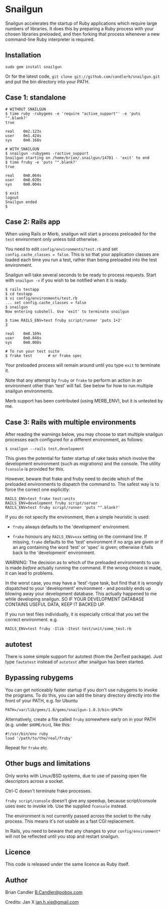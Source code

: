 Snailgun
========

Snailgun accelerates the startup of Ruby applications which require large
numbers of libraries.  It does this by preparing a Ruby process with your
chosen libraries preloaded, and then forking that process whenever a new
command-line Ruby interpreter is required.

Installation
------------

    sudo gem install snailgun

Or for the latest code, `git clone git://github.com/candlerb/snailgun.git`
and put the bin directory into your PATH.

Case 1: standalone
------------------

    # WITHOUT SNAILGUN
    $ time ruby -rubygems -e 'require "active_support"' -e 'puts "".blank?'
    true

    real	0m2.123s
    user	0m1.424s
    sys 	0m0.168s

    # WITH SNAILGUN
    $ snailgun -rubygems -ractive_support
    Snailgun starting on /home/brian/.snailgun/14781 - 'exit' to end
    $ time fruby -e 'puts "".blank?'
    true

    real	0m0.064s
    user	0m0.020s
    sys 	0m0.004s

    $ exit
    logout
    Snailgun ended
    $ 

Case 2: Rails app
-----------------

When using Rails or Merb, snailgun will start a process preloaded for the
`test` environment only unless told otherwise.

You need to edit `config/environments/test.rb` and set
`config.cache_classes = false`. This is so that your application classes
are loaded each time you run a test, rather than being preloaded into
the test environment.

Snailgun will take several seconds to be ready to process requests. Start
with `snailgun -v` if you wish to be notified when it is ready.

    $ rails testapp
    $ cd testapp
    $ vi config/environments/test.rb
    ... set config.cache_classes = false
    $ snailgun
    Now entering subshell. Use 'exit' to terminate snailgun

    $ time RAILS_ENV=test fruby script/runner 'puts 1+2'
    3

    real	0m0.169s
    user	0m0.040s
    sys 	0m0.008s

    # To run your test suite
    $ frake test       # or frake spec

Your preloaded process will remain around until you type `exit` to terminate
it.

Note that any attempt by `fruby` or `frake` to perform an action in an
environment other than 'test' will fail.  See below for how to run multiple
snailgun environments.

Merb support has been contributed (using MERB_ENV), but it is untested by
me.

Case 3: Rails with multiple environments
----------------------------------------

After reading the warnings below, you may choose to start multiple snailgun
processes each configured for a different environment, as follows:

    $ snailgun --rails test,development

This gives the potential for faster startup of rake tasks which involve
the development environment (such as migrations) and the console. The
utility `fconsole` is provided for this.

However, beware that frake and fruby need to decide which of the preloaded
environments to dispatch the command to.  The safest way is to force the
correct one explicitly:

    RAILS_ENV=test frake test:units
    RAILS_ENV=development fruby script/server
    RAILS_ENV=test fruby script/runner 'puts "".blank?'

If you do not specify the environment, then a simple heuristic is used:

* `fruby` always defaults to the 'development' environment.

* `frake` honours any `RAILS_ENV=xxx` setting on the command line. If
missing, `frake` defaults to the 'test' environment if no args are given or
if an arg containing the word 'test' or 'spec' is given; otherwise it falls
back to the 'development' environment.

WARNING: The decision as to which of the preloaded environments to use is
made *before* actually running the command.  If the wrong choice is made, it
can lead to problems.

In the worst case, you may have a 'test'-type task, but find that it is
wrongly dispatched to your 'development' environment - and possibly ends up
blowing away your development database.  This actually happened to me while
developing snailgun.  SO IF YOUR DEVELOPMENT DATABASE CONTAINS USEFUL DATA,
KEEP IT BACKED UP.

If you run test files individually, it is especially critical that you set
the correct environment. e.g.

    RAILS_ENV=test fruby -Ilib -Itest test/unit/some_test.rb

autotest
--------

There is some simple support for autotest (from the ZenTest package).
Just type `fautotest` instead of `autotest` after snailgun has been started.

Bypassing rubygems
------------------

You can get noticeably faster startup if you don't use rubygems to invoke
the programs.  To do this, you can add the binary directory directly into
the front of your PATH, e.g. for Ubuntu

    PATH=/var/lib/gems/1.8/gems/snailgun-1.0.3/bin:$PATH

Alternatively, create a file called `fruby` somewhere early on in your PATH
(e.g. under `$HOME/bin`), like this:

    #!/usr/bin/env ruby
    load '/path/to/the/real/fruby'

Repeat for `frake` etc.

Other bugs and limitations
--------------------------
Only works with Linux/BSD systems, due to use of passing open file
descriptors across a socket.

Ctrl-C doesn't terminate frake processes.

`fruby script/console` doesn't give any speedup, because script/console uses
exec to invoke irb.  Use the supplied `fconsole` instead.

The environment is not currently passed across the socket to the ruby
process. This means it's not usable as a fast CGI replacement.

In Rails, you need to beware that any changes to your `config/environment*`
will not be reflected until you stop and restart snailgun.

Licence
-------
This code is released under the same licence as Ruby itself.

Author
------
Brian Candler <B.Candler@pobox.com>

Credits:
Jan X <jan.h.xie@gmail.com>
